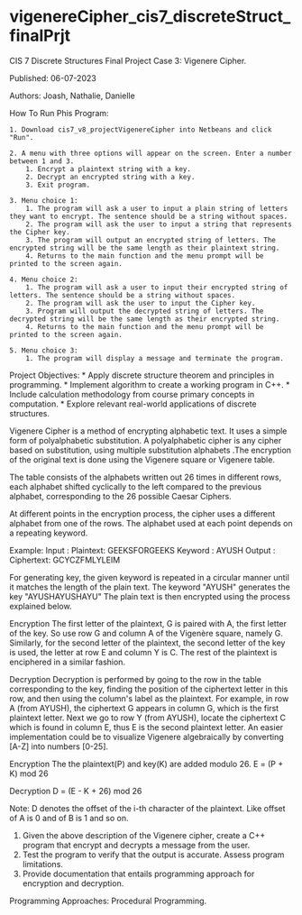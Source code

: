 # vigenereCipher_cis7_discreteStruct_finalPrjt

CIS 7 Discrete Structures Final Project Case 3: Vigenere Cipher. 

Published: 06-07-2023

Authors: Joash, Nathalie, Danielle

How To Run Phis Program:

    1. Download cis7_v8_projectVigenereCipher into Netbeans and click "Run".

    2. A menu with three options will appear on the screen. Enter a number between 1 and 3.
        1. Encrypt a plaintext string with a key.
        2. Decrypt an encrypted string with a key.
        3. Exit program.
    
    3. Menu choice 1:
        1. The program will ask a user to input a plain string of letters they want to encrypt. The sentence should be a string without spaces.
        2. The program will ask the user to input a string that represents the Cipher key.
        3. The program will output an encrypted string of letters. The encrypted string will be the same length as their plaintext string.
        4. Returns to the main function and the menu prompt will be printed to the screen again.

    4. Menu choice 2:
        1. The program will ask a user to input their encrypted string of letters. The sentence should be a string without spaces.
        2. The program will ask the user to input the Cipher key.
        3. Program will output the decrypted string of letters. The decrypted string will be the same length as their encrypted string.
        4. Returns to the main function and the menu prompt will be printed to the screen again.

    5. Menu choice 3: 
        1. The program will display a message and terminate the program.


Project Objectives:
    * Apply discrete structure theorem and principles in programming.
    * Implement algorithm to create a working program in C++.
    * Include calculation methodology from course primary concepts in computation.
    * Explore relevant real-world applications of discrete structures.

Vigenere Cipher is a method of encrypting alphabetic text. It uses a simple form of polyalphabetic substitution. A polyalphabetic cipher is any cipher based on substitution, using multiple substitution alphabets .The encryption of the original text is done using the Vigenere square or Vigenere table.

The table consists of the alphabets written out 26 times in different rows, each alphabet shifted cyclically to the left compared to the previous alphabet, corresponding to the 26 possible Caesar Ciphers.

At different points in the encryption process, the cipher uses a different alphabet from one of the rows.
The alphabet used at each point depends on a repeating keyword.

Example:
Input : Plaintext:   GEEKSFORGEEKS
Keyword :            AYUSH
Output : Ciphertext: GCYCZFMLYLEIM

For generating key, the given keyword is repeated in a circular manner until it matches the length of the plain text.
The keyword "AYUSH" generates the key "AYUSHAYUSHAYU"
The plain text is then encrypted using the process explained below.
 
Encryption
The first letter of the plaintext, G is paired with A, the first letter of the key. So use row G and column A of the Vigenère square, namely G. Similarly, for the second letter of the plaintext, the second letter of the key is used, the letter at row E and column Y is C. The rest of the plaintext is enciphered in a similar fashion.

Decryption
Decryption is performed by going to the row in the table corresponding to the key, finding the position of the ciphertext letter in this row, and then using the column's label as the plaintext. For example, in row A (from AYUSH), the ciphertext G appears in column G, which is the first plaintext letter. Next we go to row Y (from AYUSH), locate the ciphertext C which is found in column E, thus E is the second plaintext letter.
An easier implementation could be to visualize Vigenere algebraically by converting [A-Z] into numbers [0-25].

Encryption
The the plaintext(P) and key(K) are added modulo 26.
E = (P + K) mod 26

Decryption
D = (E - K + 26) mod 26

Note: D denotes the offset of the i-th character of the plaintext. Like offset of A is 0 and of B is 1 and so on.
1.	Given the above description of the Vigenere cipher, create a C++ program that encrypt and decrypts a message from the user. 
2.	Test the program to verify that the output is accurate. Assess program limitations. 
3.	Provide documentation that entails programming approach for encryption and decryption.


Programming Approaches:
Procedural Programming.



